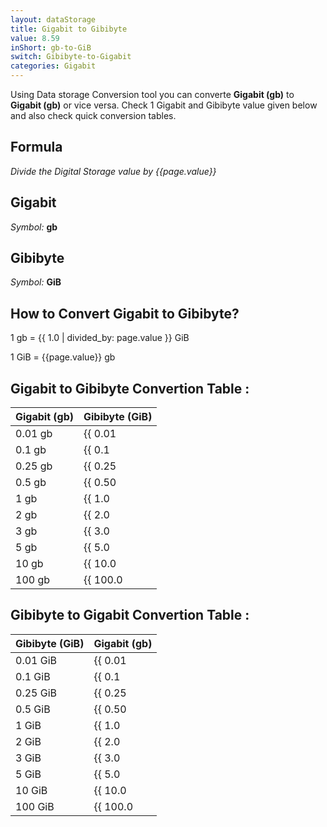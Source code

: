 ```yaml
---
layout: dataStorage
title: Gigabit to Gibibyte
value: 8.59
inShort: gb-to-GiB
switch: Gibibyte-to-Gigabit
categories: Gigabit
---
```


Using Data storage Conversion tool you can converte **Gigabit (gb)** to **Gigabit (gb)** or vice versa. Check 1 Gigabit and Gibibyte value given below and also check quick conversion tables.

## Formula
*Divide the Digital Storage value by {{page.value}}*

## Gigabit
*Symbol:* **gb**

## Gibibyte
*Symbol:* **GiB**

## How to Convert Gigabit to Gibibyte?

1 gb = {{ 1.0 | divided_by: page.value }} GiB

1 GiB = {{page.value}} gb


## Gigabit to Gibibyte Convertion Table :

| Gigabit (gb) | Gibibyte (GiB) |
| ---- | ---- |
| 0.01 gb | {{ 0.01 | divided_by: page.value | round: 12 }} GiB |
| 0.1 gb | {{ 0.1 | divided_by: page.value | round: 12 }} GiB |
| 0.25 gb | {{ 0.25 | divided_by: page.value | round: 12 }} GiB |
| 0.5 gb | {{ 0.50 | divided_by: page.value | round: 12 }} GiB |
| 1 gb | {{ 1.0 | divided_by: page.value | round: 12 }} GiB |
| 2 gb | {{ 2.0 | divided_by: page.value | round: 12 }} GiB |
| 3 gb | {{ 3.0 | divided_by: page.value | round: 12 }} GiB |
| 5 gb | {{ 5.0 | divided_by: page.value | round: 12 }} GiB |
| 10 gb | {{ 10.0 | divided_by: page.value | round: 12 }} GiB |
| 100 gb | {{ 100.0 | divided_by: page.value | round: 12 }} GiB |

## Gibibyte to Gigabit Convertion Table :

| Gibibyte (GiB) | Gigabit (gb) |
| ---- | ---- |
| 0.01 GiB | {{ 0.01 | times: page.value | round: 12 }} gb |
| 0.1 GiB | {{ 0.1 | times: page.value | round: 12 }} gb |
| 0.25 GiB | {{ 0.25 | times: page.value | round: 12 }} gb |
| 0.5 GiB | {{ 0.50 | times: page.value | round: 12 }} gb |
| 1 GiB | {{ 1.0 | times: page.value | round: 12 }} gb |
| 2 GiB | {{ 2.0 | times: page.value | round: 12 }} gb |
| 3 GiB | {{ 3.0 | times: page.value | round: 12 }} gb |
| 5 GiB | {{ 5.0 | times: page.value | round: 12 }} gb |
| 10 GiB | {{ 10.0 | times: page.value | round: 12 }} gb |
| 100 GiB | {{ 100.0 | times: page.value | round: 12 }} gb |


<script>
document.getElementById('selectInput')[10].selected = true
document.getElementById('selectOutput')[13].selected = true
</script>

